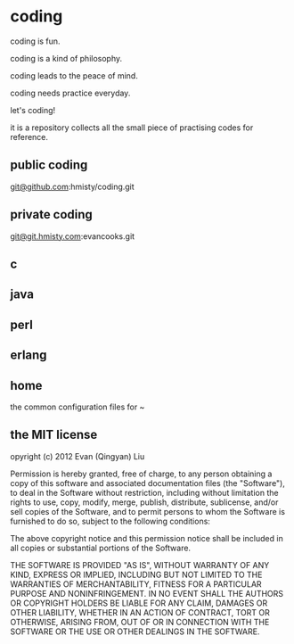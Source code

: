 coding
===
coding is fun.

coding is a kind of  philosophy.

coding leads to the peace of mind.

coding needs practice everyday.

let's coding!

it is a repository collects all the small piece of practising codes for reference.

public coding
---
git@github.com:hmisty/coding.git

private coding
---
git@git.hmisty.com:evancooks.git

c
---

java
---

perl
---

erlang
---

home
---
the common configuration files for ~

the MIT license
---
opyright (c) 2012
Evan (Qingyan) Liu

Permission is hereby granted, free of charge, to any person obtaining a copy
of this software and associated documentation files (the "Software"), to deal
in the Software without restriction, including without limitation the rights
to use, copy, modify, merge, publish, distribute, sublicense, and/or sell
copies of the Software, and to permit persons to whom the Software is
furnished to do so, subject to the following conditions:

The above copyright notice and this permission notice shall be included in
all copies or substantial portions of the Software.

THE SOFTWARE IS PROVIDED "AS IS", WITHOUT WARRANTY OF ANY KIND, EXPRESS OR
IMPLIED, INCLUDING BUT NOT LIMITED TO THE WARRANTIES OF MERCHANTABILITY,
FITNESS FOR A PARTICULAR PURPOSE AND NONINFRINGEMENT. IN NO EVENT SHALL THE
AUTHORS OR COPYRIGHT HOLDERS BE LIABLE FOR ANY CLAIM, DAMAGES OR OTHER
LIABILITY, WHETHER IN AN ACTION OF CONTRACT, TORT OR OTHERWISE, ARISING FROM,
OUT OF OR IN CONNECTION WITH THE SOFTWARE OR THE USE OR OTHER DEALINGS IN
THE SOFTWARE.
